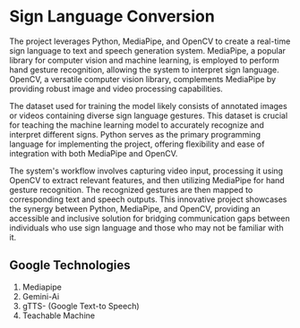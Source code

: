 
<h1>Sign Language Conversion</h1>
<p>The project leverages Python, MediaPipe, and OpenCV to create a real-time sign language to text and speech generation system. MediaPipe, a popular library for computer vision and machine learning, is employed to perform hand gesture recognition, allowing the system to interpret sign language. OpenCV, a versatile computer vision library, complements MediaPipe by providing robust image and video processing capabilities.

The dataset used for training the model likely consists of annotated images or videos containing diverse sign language gestures. This dataset is crucial for teaching the machine learning model to accurately recognize and interpret different signs. Python serves as the primary programming language for implementing the project, offering flexibility and ease of integration with both MediaPipe and OpenCV.

The system's workflow involves capturing video input, processing it using OpenCV to extract relevant features, and then utilizing MediaPipe for hand gesture recognition. The recognized gestures are then mapped to corresponding text and speech outputs. This innovative project showcases the synergy between Python, MediaPipe, and OpenCV, providing an accessible and inclusive solution for bridging communication gaps between individuals who use sign language and those who may not be familiar with it.</p>
<h2>Google Technologies</h2>
<ol>
  <li>Mediapipe</li>
  <li>Gemini-Ai</li>
  <li>gTTS- (Google Text-to Speech)</li>
  <li>Teachable Machine</li>
</ol>
